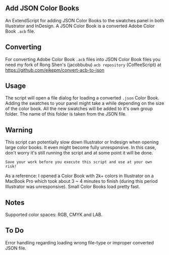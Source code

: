 ## Add JSON Color Books

An ExtendScript for adding JSON Color Books to the swatches panel in both Illustrator and InDesign. A JSON Color Book is a converted Adobe Color Book `.acb` file.

## Converting
For converting Adobe Color Book `.acb` files into JSON Color Book files you need my fork of Rong Shen's (jacobbubu) `acb repository` (CoffeeScript) at https://github.com/eikepm/convert-acb-to-json

## Usage
The script will open a file dialog for loading a converted `.json` Color Book. Adding the swatches to your panel might take a while depending on the size of the color book. All the new swatches will be added to it's own group folder. The name of this folder is taken from the JSON file.

## Warning
This script can potentially slow down Illustrator or Indesign when opening large color books. It even might become fully unresponsive. In this case, don't worry it's still running the script and at some point it will be done.

```
Save your work before you execute this script and use at your own risk!
```

As a reference: I opened a Color Book with 2k+ colors in Illustrator on a MacBook Pro which took about 3 ~ 4 minutes to finish (during this period Illustrator was unresponsive). Small Color Books load pretty fast.

## Notes
Supported color spaces: RGB, CMYK and LAB.

## To Do
Error handling regarding loading wrong file-type or improper converted JSON file.
